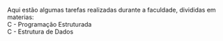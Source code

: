 Aqui estão algumas tarefas realizadas durante a faculdade, divididas em materias:  
C - Programação Estruturada  
C - Estrutura de Dados
